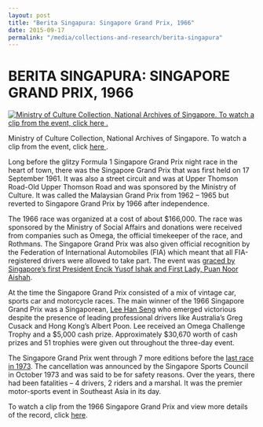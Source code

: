 ```yaml
---
layout: post
title: "Berita Singapura: Singapore Grand Prix, 1966"
date: 2015-09-17
permalink: "/media/collections-and-research/berita-singapura"
---
```




# BERITA SINGAPURA: SINGAPORE GRAND PRIX, 1966

[![Ministry of Culture Collection, National Archives of Singapore. To watch a clip from the event, click here .](http://www.nas.gov.sg/blogs/archivistpick/wp-content/uploads/2015/09/2015-09-17-L.jpg)](http://www.nas.gov.sg/archivesonline/audiovisual_records/record-details/457cf916-1164-11e3-83d5-0050568939ad)

Ministry of Culture Collection, National Archives of Singapore. To watch a clip from the event, click [here ](http://www.nas.gov.sg/archivesonline/audiovisual_records/record-details/457cf916-1164-11e3-83d5-0050568939ad).

Long before the glitzy Formula 1 Singapore Grand Prix night race in the heart of town, there was the Singapore Grand Prix that was first held on 17 September  1961. It was also a street circuit and was at Upper Thomson Road-Old Upper Thomson Road and was sponsored by the Ministry of Culture. It was called the Malaysian Grand Prix from 1962 – 1965 but reverted to Singapore Grand Prix by 1966 after independence.

The 1966 race was organized at a cost of about $166,000. The race was sponsored by the Ministry of Social Affairs and donations were received from companies such as Omega, the official timekeeper of the race, and Rothmans. The Singapore Grand Prix was also given official recognition by the Federation of International Automobiles (FIA) which meant that all FIA-registered drivers were allowed to take part. The event was [graced by Singapore’s first President Encik Yusof Ishak and First Lady, Puan Noor Aishah](http://www.nas.gov.sg/archivesonline/photographs/record-details/5a672f8a-1162-11e3-83d5-0050568939ad).

At the time the Singapore Grand Prix consisted of a mix of vintage car, sports car and motorcycle races. The main winner of the 1966 Singapore Grand Prix was a Singaporean, [Lee Han Seng](http://www.nas.gov.sg/archivesonline/photographs/record-details/c63a9b2f-1161-11e3-83d5-0050568939ad) who emerged victorious despite the presence of leading professional drivers like Australia’s Greg Cusack and Hong Kong’s Albert Poon. Lee received an Omega Challenge Trophy and a $5,000 cash prize. Approximately $30,670 worth of cash prizes and 51 trophies were given out throughout the three-day event.

The Singapore Grand Prix went through 7 more editions before the [last race in 1973](http://www.nas.gov.sg/archivesonline/photographs/record-details/5bbfa45c-1162-11e3-83d5-0050568939ad). The cancellation was announced by the Singapore Sports Council in October 1973 and was said to be for safety reasons. Over the years, there had been fatalities – 4 drivers, 2 riders and a marshal. It was the premier motor-sports event in Southeast Asia in its day.

To watch a clip from the 1966 Singapore Grand Prix and view more details of the record, click [here](http://www.nas.gov.sg/archivesonline/audiovisual_records/record-details/457cf916-1164-11e3-83d5-0050568939ad).
